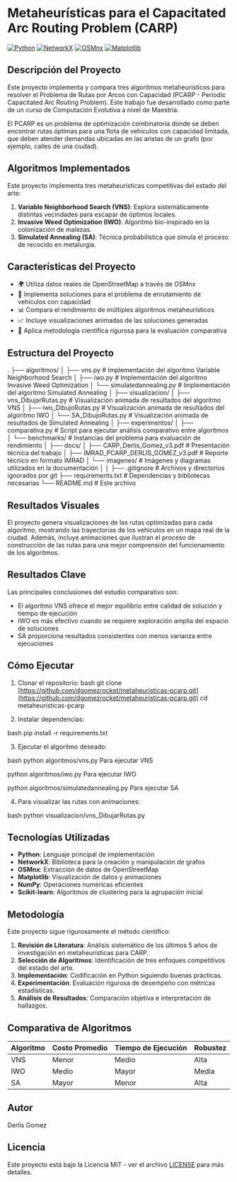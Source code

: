 # Metaheurísticas para el Capacitated Arc Routing Problem (CARP)

[![Python](https://img.shields.io/badge/Python-3.8+-blue.svg)](https://www.python.org/downloads/)
[![NetworkX](https://img.shields.io/badge/NetworkX-3.0+-orange.svg)](https://networkx.org/)
[![OSMnx](https://img.shields.io/badge/OSMnx-1.3+-green.svg)](https://osmnx.readthedocs.io/)
[![Matplotlib](https://img.shields.io/badge/Matplotlib-3.5+-red.svg)](https://matplotlib.org/)

## Descripción del Proyecto

Este proyecto implementa y compara tres algoritmos metaheurísticos para resolver el Problema de Rutas por Arcos con Capacidad (PCARP - Periodic Capacitated Arc Routing Problem). Este trabajo fue desarrollado como parte de un curso de Computación Evolutiva a nivel de Maestría.

El PCARP es un problema de optimización combinatoria donde se deben encontrar rutas óptimas para una flota de vehículos con capacidad limitada, que deben atender demandas ubicadas en las aristas de un grafo (por ejemplo, calles de una ciudad).

## Algoritmos Implementados

Este proyecto implementa tres metaheurísticas competitivas del estado del arte:

1. **Variable Neighborhood Search (VNS)**: Explora sistemáticamente distintas vecindades para escapar de óptimos locales.
2. **Invasive Weed Optimization (IWO)**: Algoritmo bio-inspirado en la colonización de malezas.
3. **Simulated Annealing (SA)**: Técnica probabilística que simula el proceso de recocido en metalurgia.

## Características del Proyecto

- 🌍 Utiliza datos reales de OpenStreetMap a través de OSMnx
- 🚗 Implementa soluciones para el problema de enrutamiento de vehículos con capacidad
- 📊 Compara el rendimiento de múltiples algoritmos metaheurísticos
- 📈 Incluye visualizaciones animadas de las soluciones generadas
- 🧪 Aplica metodología científica rigurosa para la evaluación comparativa

## Estructura del Proyecto


.
├── algoritmos/
│   ├── vns.py                # Implementación del algoritmo Variable Neighborhood Search
│   ├── iwo.py                # Implementación del algoritmo Invasive Weed Optimization
│   └── simulatedannealing.py # Implementación del algoritmo Simulated Annealing
│
├── visualizacion/
│   ├── vns_DibujarRutas.py   # Visualización animada de resultados del algoritmo VNS
│   ├── iwo_DibujoRutas.py    # Visualización animada de resultados del algoritmo IWO
│   └── SA_DibujoRutas.py     # Visualización animada de resultados de Simulated Annealing
│
├── experimentos/
│   ├── comparativa.py        # Script para ejecutar análisis comparativo entre algoritmos
│   └── benchmarks/           # Instancias del problema para evaluación de rendimiento
│
├── docs/
│   ├── CARP_Derlis_Gomez_v3.pdf          # Presentación técnica del trabajo
│   ├── IMRAD_PCARP_DERLIS_GOMEZ_v3.pdf   # Reporte técnico en formato IMRAD
│   └── imagenes/                         # Imágenes y diagramas utilizados en la documentación
│
│
├── .gitignore                # Archivos y directorios ignorados por git
├── requirements.txt          # Dependencias y bibliotecas necesarias
└── README.md                 # Este archivo



## Resultados Visuales

El proyecto genera visualizaciones de las rutas optimizadas para cada algoritmo, mostrando las trayectorias de los vehículos en un mapa real de la ciudad. Además, incluye animaciones que ilustran el proceso de construcción de las rutas para una mejor comprensión del funcionamiento de los algoritmos.

## Resultados Clave

Las principales conclusiones del estudio comparativo son:

- El algoritmo VNS ofrece el mejor equilibrio entre calidad de solución y tiempo de ejecución
- IWO es más efectivo cuando se requiere exploración amplia del espacio de soluciones
- SA proporciona resultados consistentes con menos varianza entre ejecuciones

## Cómo Ejecutar

1. Clonar el repositorio:
bash git clone [https://github.com/dgomezrocket/metaheuristicas-pcarp.git](https://github.com/dgomezrocket/metaheuristicas-pcarp.git) cd metaheuristicas-pcarp

2. Instalar dependencias:

bash pip install -r requirements.txt

3. Ejecutar el algoritmo deseado:

bash python algoritmos/vns.py  Para ejecutar VNS 

python algoritmos/iwo.py Para ejecutar IWO 

python algoritmos/simulatedannealing.py Para ejecutar SA

4. Para visualizar las rutas con animaciones:

bash python visualizacion/vns_DibujarRutas.py



## Tecnologías Utilizadas

- **Python**: Lenguaje principal de implementación
- **NetworkX**: Biblioteca para la creación y manipulación de grafos
- **OSMnx**: Extracción de datos de OpenStreetMap
- **Matplotlib**: Visualización de datos y animaciones
- **NumPy**: Operaciones numéricas eficientes
- **Scikit-learn**: Algoritmos de clustering para la agrupación inicial

## Metodología

Este proyecto sigue rigurosamente el método científico:

1. **Revisión de Literatura**: Análisis sistemático de los últimos 5 años de investigación en metaheurísticas para CARP.
2. **Selección de Algoritmos**: Identificación de tres enfoques competitivos del estado del arte.
3. **Implementación**: Codificación en Python siguiendo buenas prácticas.
4. **Experimentación**: Evaluación rigurosa de desempeño con métricas estadísticas.
5. **Análisis de Resultados**: Comparación objetiva e interpretación de hallazgos.

## Comparativa de Algoritmos

| Algoritmo | Costo Promedio | Tiempo de Ejecución | Robustez |
|-----------|----------------|---------------------|----------|
| VNS       | Menor          | Medio               | Alta     |
| IWO       | Medio          | Mayor               | Media    |
| SA        | Mayor          | Menor               | Alta     |

## Autor

Derlis Gomez

## Licencia

Este proyecto está bajo la Licencia MIT - ver el archivo [LICENSE](LICENSE) para más detalles.

